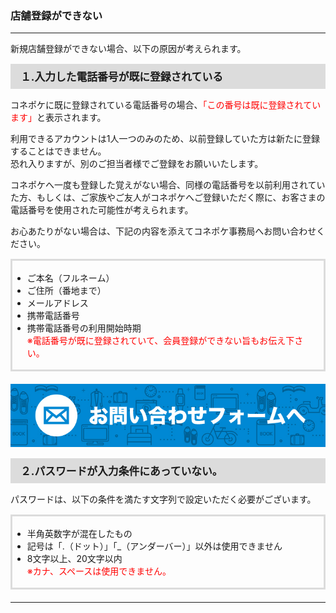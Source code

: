 <h3>店舗登録ができない</h3>
<hr>

新規店舗登録ができない場合、以下の原因が考えられます。

<div style="padding: 7px 15px; margin-top: 15px; margin-bottom: 15px; border: 1px solid #dcdcdc; background-color: #dcdcdc; font-size: 120%">
<strong>１.入力した電話番号が既に登録されている</strong>
</div>

コネポケに既に登録されている電話番号の場合、<font color="#ff0000">「この番号は既に登録されています」</font>と表示されます。

利用できるアカウントは1人一つのみのため、以前登録していた方は新たに登録することはできません。  
恐れ入りますが、別のご担当者様でご登録をお願いいたします。

コネポケへ一度も登録した覚えがない場合、同様の電話番号を以前利用されていた方、もしくは、ご家族やご友人がコネポケへご登録いただく際に、お客さまの電話番号を使用された可能性が考えられます。

お心あたりがない場合は、下記の内容を添えてコネポケ事務局へお問い合わせください。

<div style="padding: 3px 15px 3px 0px; margin-top: 15px; margin-bottom: 20px; border: 3px solid #dcdcdc;">
<ul>
<li>ご本名（フルネーム）</li>
<li>ご住所（番地まで）</li>
<li>メールアドレス</li>
<li>携帯電話番号</li>
<li>携帯電話番号の利用開始時期
<br>
<font color="#ff0000">※電話番号が既に登録されていて、会員登録ができない旨もお伝え下さい。
</font></li>
</ul>
</div>

<a href="mailto:support@conepoke.com?subject=コネポケ公式ガイドから問い合わせ（新規店舗登録ができない）">
<img src="https://raw.githubusercontent.com/sendroidsFamily/useGuides/master/1.%E3%82%B3%E3%83%8D%E3%83%9D%E3%82%B1%E5%85%AC%E5%BC%8F%E3%82%AC%E3%82%A4%E3%83%89/%E5%88%9D%E3%82%81%E3%81%A6%E3%81%AE%E6%96%B9%E3%81%B8/images/mail1.jpg" alt="メールでお問い合わせ"></a>

<div style="padding: 7px 15px; margin-top: 15px; margin-bottom: 15px; border: 1px solid #dcdcdc; background-color: #dcdcdc; font-size: 120%">
<strong>２.パスワードが入力条件にあっていない。</strong>
</div>

パスワードは、以下の条件を満たす文字列で設定いただく必要がございます。

<div style="padding: 3px 15px 3px 0px; margin-top: 15px; margin-bottom: 20px; border: 3px solid #dcdcdc;">
<ul>
<li>半角英数字が混在したもの</li>
<li>記号は「.（ドット）」「_（アンダーバー）」以外は使用できません</li>
<li>8文字以上、20文字以内<br>
<font color="#ff0000">※カナ、スペースは使用できません。</font></li>
</ul>
</div>

<hr>
